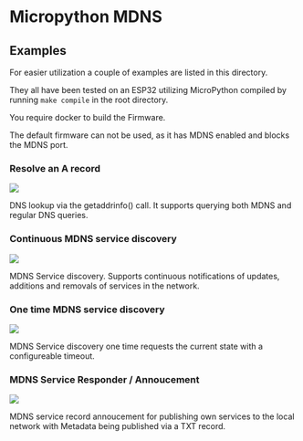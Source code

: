 # Micropython MDNS #

## Examples ##

For easier utilization a couple of examples are listed in this directory.

They all have been tested on an ESP32 utilizing MicroPython compiled by running `make compile` in the root directory.

You require docker to build the Firmware.

The default firmware can not be used, as it has MDNS enabled and blocks the MDNS port.


### Resolve an A record ###
<a href="request_a_record.py"><img src="https://img.shields.io/badge/request__a__record.py-A%20DNS%20record%20lookup-blue"></a>

DNS lookup via the getaddrinfo() call. It supports querying both MDNS and regular DNS queries.

### Continuous MDNS service discovery ###

<a href="service_discovery_constant.py"><img src="https://img.shields.io/badge/service__discovery__constant.py-Continuous%20service%20discovery-blue"></a>

MDNS Service discovery. Supports continuous notifications of updates, additions and removals of services in the network.


### One time MDNS service discovery ###

<a href="service_discovery_once.py"><img src="https://img.shields.io/badge/service__discovery__once.py-One%20time%20discovery-blue"></a>

MDNS Service discovery one time requests the current state with a configureable timeout.

### MDNS Service Responder / Annoucement ###

<a href="service_responder.py"><img src="https://img.shields.io/badge/service__responder.py-MDNS%20service%20announcement-blue"></a>

MDNS service record annoucement for publishing own services to the local network with Metadata being published via a TXT record.
